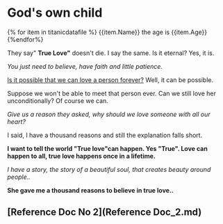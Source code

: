 # God's own child


{% for item in titanicdatafile %}
{{item.Name}} the age is {{item.Age}}
{%endfor%}


They say" **True Love"** doesn't die. I say the same.
Is it eternal? Yes, it is.

_You just need to believe, have faith and little patience._

[Is it possible that we can love a person forever?](https://www.verywellmind.com/what-is-love-2795343)
Well, it can be possible.

Suppose we won't be able to meet that person ever. Can we still love her unconditionally?
Of course we can.

_Give us a reason they asked, why should we love someone with all our heart?_

I said, I have a thousand reasons and still the explanation falls short.

**I want to tell the world "True love"can happen. Yes "True". Love can happen to all, true love happens once in a lifetime.**

_I have a story, the story of a beautiful soul, that creates beauty around people.._

**She gave me a thousand reasons to believe in true love..**

## [Reference Doc No 2](Reference Doc_2.md)